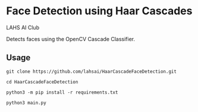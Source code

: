 # **Face Detection using Haar Cascades**

LAHS AI Club



Detects faces using the OpenCV Cascade Classifier.



## Usage

`git clone https://github.com/lahsai/HaarCascadeFaceDetection.git`

`cd HaarCascadeFaceDetection`

`python3 -m pip install -r requirements.txt`

`python3 main.py`


